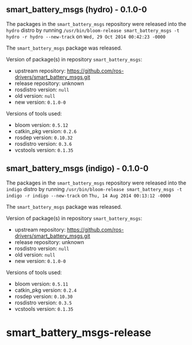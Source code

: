 ## smart_battery_msgs (hydro) - 0.1.0-0

The packages in the `smart_battery_msgs` repository were released into the `hydro` distro by running `/usr/bin/bloom-release smart_battery_msgs -t hydro -r hydro --new-track` on `Wed, 29 Oct 2014 00:42:23 -0000`

The `smart_battery_msgs` package was released.

Version of package(s) in repository `smart_battery_msgs`:
- upstream repository: https://github.com/ros-drivers/smart_battery_msgs.git
- release repository: unknown
- rosdistro version: `null`
- old version: `null`
- new version: `0.1.0-0`

Versions of tools used:
- bloom version: `0.5.12`
- catkin_pkg version: `0.2.6`
- rosdep version: `0.10.32`
- rosdistro version: `0.3.6`
- vcstools version: `0.1.35`


## smart_battery_msgs (indigo) - 0.1.0-0

The packages in the `smart_battery_msgs` repository were released into the `indigo` distro by running `/usr/bin/bloom-release smart_battery_msgs -t indigo -r indigo --new-track` on `Thu, 14 Aug 2014 00:13:12 -0000`

The `smart_battery_msgs` package was released.

Version of package(s) in repository `smart_battery_msgs`:
- upstream repository: https://github.com/ros-drivers/smart_battery_msgs.git
- release repository: unknown
- rosdistro version: `null`
- old version: `null`
- new version: `0.1.0-0`

Versions of tools used:
- bloom version: `0.5.11`
- catkin_pkg version: `0.2.4`
- rosdep version: `0.10.30`
- rosdistro version: `0.3.5`
- vcstools version: `0.1.35`


smart_battery_msgs-release
==========================
